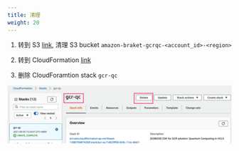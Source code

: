 ```yaml
---
title: 清理
weight: 20
---
```

1. 转到 S3 [link](https://console.aws.amazon.com/s3/home?region=us-east-1), 清理 S3 bucket `amazon-braket-gcrqc-<account_id>-<region>`

2. 转到 CloudFormation [link](https://console.aws.amazon.com/cloudformation/home?region=us-east-1)

3. 删除 CloudForamtion stack `gcr-qc`

![CloudForamtion clean up](/images/qc-cleanup.png)
